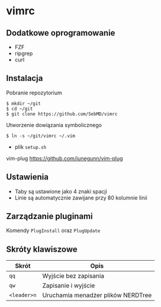# vimrc

## Dodatkowe oprogramowanie

- FZF
- ripgrep
- curl

## Instalacja

Pobranie repozytorium

```
$ mkdir ~/git
$ cd ~/git
$ git clone https://github.com/SebMD/vimrc
```

Utworzenie dowiązania symbolicznego

```
$ ln -s ~/git/vimrc ~/.vim
```

- plik `setup.sh`


vim-plug https://github.com/junegunn/vim-plug

## Ustawienia

- Taby są ustawione jako 4 znaki spacji
- Linie są automatycznie zawijane przy 80 kolumnie linii


## Zarządzanie pluginami

Komendy `PlugInstall` oraz `PlugUpdate`

## Skróty klawiszowe

| Skrót       | Opis                               |
|-------------|------------------------------------|
| `qq`        | Wyjście bez zapisania              |
| `qw`        | Zapisanie i wyjście                |
| `<leader>n` | Uruchamia menadżer plików NERDTree |
